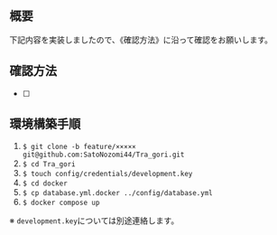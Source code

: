 ## 概要
下記内容を実装しましたので、《確認方法》に沿って確認をお願いします。

## 確認方法
- [ ] 

## 環境構築手順

1. `$ git clone -b feature/××××× git@github.com:SatoNozomi44/Tra_gori.git`
2. `$ cd Tra_gori`
3. `$ touch config/credentials/development.key`
4. `$ cd docker`
5. `$ cp database.yml.docker ../config/database.yml`
6. `$ docker compose up`

※ `development.key`については別途連絡します。